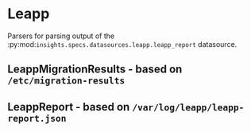 Leapp
=====
Parsers for parsing output of the
:py:mod:`insights.specs.datasources.leapp.leapp_report` datasource.

LeappMigrationResults - based on ``/etc/migration-results``
-----------------------------------------------------------

LeappReport - based on ``/var/log/leapp/leapp-report.json``
-----------------------------------------------------------